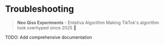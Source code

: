# Troubleshooting

> **Neo Qiss Experiments** - Entativa Algorithm
> Making TikTok's algorithm look overhyped since 2025 🚀

TODO: Add comprehensive documentation
